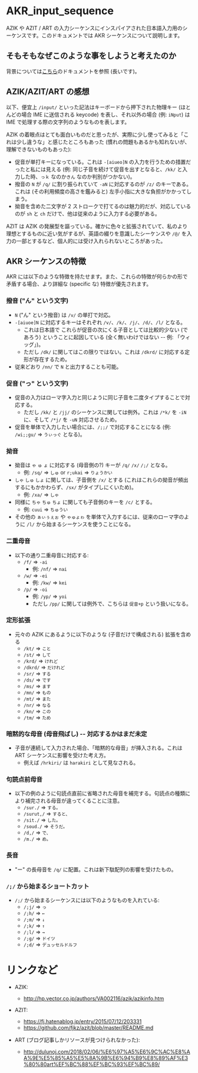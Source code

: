 # AKR_input_sequence
AZIK や AZIT / ART の入力シーケンスにインスパイアされた日本語入力用のシーケンスです。このドキュメントでは AKR シーケンスについて説明します。

## そもそもなぜこのような事をしようと考えたのか

背景については[こちら](0.background.md)のドキュメントを参照 (長いです)。

## AZIK/AZIT/ART の感想

以下、便宜上 `/input/` といった記法はキーボードから押下された物理キー (ほとんどの場合 IME に送信される keycode) を表し、それ以外の場合 (例: `iNput`) は IME で処理する際の文字列のようなものを表します。

AZIK の着眼点はとても面白いものだと思ったが、実際に少し使ってみると「これは少し違うな」と感じたところもあった (慣れの問題もあるかも知れないが、理解できないものもあった):

* 促音が単打キーになっている。これは `-[aiueo]N` の入力を行うための措置だったと私には見える (例: 同じ子音を続けて促音を出すとなると、`/kk/` と入力した時、`っｋ` なのか`きん` なのか判別がつかない)。
* 撥音の `N` が `/q/` に割り振られていて `-aN` に対応するのが `/z/` のキーである。これは (その利用頻度の高さを鑑みると) 左手小指に大きな負担がかかってしまう。
* 拗音を含めた二文字が 2 ストロークで打てるのは魅力的だが、対応しているのが `sh` と `ch` だけで、他は従来のように入力する必要がある。

AZIT は AZIK の発展型を謳っている。確かに色々と拡張されていて、私のより理想とするものに近い気がするが、英語の綴りを意識したシーケンスや `/@/` を入力の一部とするなど、個人的には受け入れられないところがあった。

## AKR シーケンスの特徴

AKR には以下のような特徴を持たせます。また、これらの特徴が何らかの形で矛盾する場合、より詳細な (specific な) 特徴が優先されます。

### 撥音 ("ん" という文字)
* `N` ("ん" という撥音) は `/v/` の単打で対応。
* `-[aiuoe]N` に対応するキーはそれぞれ `/v/`、`/k/`、`/j/`、`/d/`、`/l/` となる。
    * これは日本語で これらが促音の次にくる子音としては比較的少ない (であろう) ということに起因している (全く無いわけではない -- 例: 「ウィッグ」)。
    * ただし `/dk/` に関してはこの限りではない。これは `/dkrd/` に対応する定形が存在するため。
* 従来どおり `/nn/` で `N` と出力することも可能。

### 促音 ("っ" という文字)
* 促音の入力はローマ字入力と同じように同じ子音を二度タイプすることで対応する。
    * ただし `/kk/` と `/jj/` のシーケンスに関しては例外。これは `/*k/` を `-iN` に、そして `/*j/` を `-uN` 対応させるため。
* 促音を単体で入力したい場合には、`/;;/` で対応することになる (例: `/wi;;gu/` => `うぃっぐ` となる)。

### 拗音
* 拗音は `ゃ` `ゅ` `ょ` に対応する (母音側の?) キーが `/q/` `/x/` `/;/` となる。
    * 例: `/sq/` => `しゅ` or `r;ukai` => `りょうかい` 
* `しゃ` `しゅ` `しょ` に関しては、子音側を `/x/` とする (これはこれらの拗音が頻出するにもかかわらず、`/sx/` がタイプしにくいため)。
    * 例: `/xa/` => `しゃ`
* 同様に `ちゃ` `ちゅ` `ちょ` に関しても子音側のキーを `/c/` とする。
    * 例: `cuui` => `ちゅうい`
* その他の `ぁぃぅぇぉ` や `ゃゅょゎ` を単体で入力するには、従来のローマ字のように `/l/` から始まるシーケンスを使うことになる。

### 二重母音
* 以下の通り二重母音に対応する:
    * `/f/` => `-ai`
        * 例: `/nf/` => `nai`
    * `/w/` => `-ei`
        * 例: `/kw/` => `kei`
    * `/p/` => `-oi`
        * 例: `/yp/` => `yoi`
        * ただし `/pp/` に関しては例外で、こちらは `促音+p` という扱いになる。

### 定形拡張
* 元々の AZIK にあるように以下のような (子音だけで構成される) 拡張を含める
    * `/kt/` => `こと`
    * `/st/` => `して`
    * `/krd/` => `けれど`
    * `/dkrd/` => `だけれど`
    * `/sr/` => `する`
    * `/ds/` => `です`
    * `/ms/` => `ます`
    * `/mn/` => `もの`
    * `/mt/` => `また`
    * `/nr/` => `なる`
    * `/kn/` => `この`
    * `/tm/` => `ため`

### 暗黙的な母音 (母音飛ばし) -- 対応するかはまだ未定
* 子音が連続して入力された場合、「暗黙的な母音」が挿入される。これは ART シーケンスに影響を受けた考え方。
    * 例えば `/hrkiri/` は `harakiri` として見なされる。

### 句読点前母音
* 以下の例のように句読点直前に省略された母音を補完する。句読点の種類により補完される母音が違ってくることに注意。
    * `/sur./` => `する。`
    * `/surut,/` => `すると、`
    * `/sit./` => `した。`
    * `/soud./` => `そうだ。`
    * `/d,/` => `で、`
    * `/m./` => `め。`

### 長音
* "ー" の長母音を `/q/` に配置。これは新下駄配列の影響を受けたもの。

### `/;/` から始まるショートカット
* `/;/` から始まるシーケンスには以下のようなものを入れている:
    * `/;j/` => `っ`
    * `/;h/` => `←`
    * `/;m/` => `↓`
    * `/;k/` => `↑`
    * `/;l/` => `→`
    * `/;g/` => `ドイツ`
    * `/;d/` => `デュッセルドルフ`

# リンクなど

* AZIK:
    * http://hp.vector.co.jp/authors/VA002116/azik/azikinfo.htm

* AZIT: 
    * https://fj.hatenablog.jp/entry/2015/07/12/203331
    * https://github.com/fjkz/azit/blob/master/README.md
* ART (ブログ記事しかリソースが見つけられなかった):
    * http://dulunoj.com/2018/02/06/%E6%97%A5%E6%9C%AC%E8%AA%9E%E5%85%A5%E5%8A%9B%E6%94%B9%E8%89%AF%E3%80%80art%EF%BC%88%EF%BC%93%EF%BC%89/

